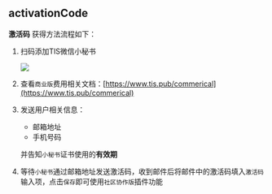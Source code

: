 ## activationCode
**激活码** 获得方法流程如下：
1. 扫码添加TIS微信小秘书

   ![](/images/weixin-xms.jpeg)
2. 查看`商业版`费用相关文档：[https://www.tis.pub/commerical](https://www.tis.pub/commerical)
3. 发送用户相关信息：
   * 邮箱地址
   * 手机号码
   
   并告知`小秘书`证书使用的**有效期**
4. 等待`小秘书`通过邮箱地址发送激活码，收到邮件后将邮件中的激活码填入`激活码`输入项，点击`保存`即可使用`社区协作版`插件功能